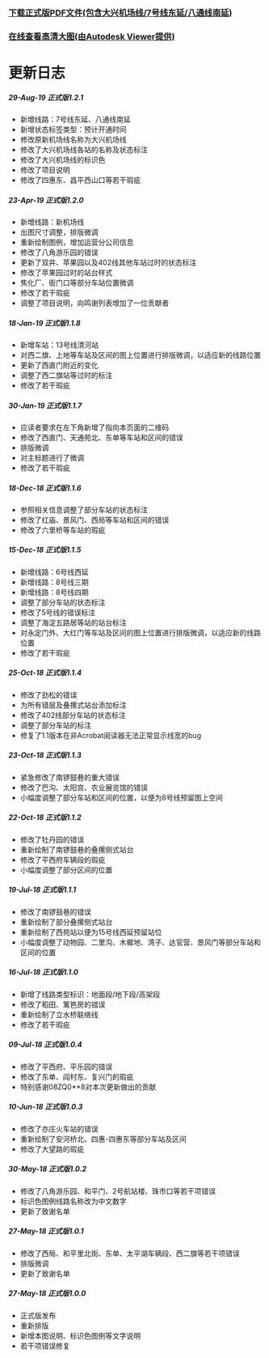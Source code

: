 ### [下载正式版PDF文件(包含大兴机场线/7号线东延/八通线南延)](https://gitee.com/SierraQin/metro/raw/master/%E9%85%8D%E7%BA%BF%E5%9B%BE/MTR1.2.1.pdf)
### [在线查看高清大图(由Autodesk Viewer提供)](https://autode.sk/2ztakIS)

#    
# 更新日志
 ##### 29-Aug-19 正式版1.2.1
- 新增线路：7号线东延、八通线南延
- 新增状态标签类型：预计开通时间
- 修改原新机场线名称为大兴机场线
- 修改了大兴机场线各站的名称及状态标注
- 修改了大兴机场线的标识色
- 修改了项目说明
- 修改了四惠东、昌平西山口等若干瑕疵
 ##### 23-Apr-19 正式版1.2.0
- 新增线路：新机场线
- 出图尺寸调整，排版微调
- 重新绘制图例，增加运营分公司信息
- 修改了八角游乐园的错误
- 更新了双井、苹果园以及402线其他车站过时的状态标注
- 修改了苹果园过时的站台样式
- 焦化厂、衙门口等部分车站位置微调
- 修改了若干瑕疵
- 调整了项目说明，向鸣谢列表增加了一位贡献者
 ##### 18-Jan-19 正式版1.1.8
- 新增车站：13号线清河站
- 对西二旗、上地等车站及区间的图上位置进行排版微调，以适应新的线路位置
- 更新了西直门附近的变化
- 调整了西二旗站等过时的标注
- 修改了若干瑕疵
 ##### 30-Jan-19 正式版1.1.7
- 应读者要求在左下角新增了指向本页面的二维码
- 修改了西直门、天通苑北、东单等车站和区间的错误
- 排版微调
- 对主标题进行了微调
- 修改了若干瑕疵
 ##### 18-Dec-18 正式版1.1.6
- 参照相关信息调整了部分车站的状态标注
- 修改了红庙、景风门、西局等车站和区间的错误
- 修改了六里桥等车站的瑕疵
 ##### 15-Dec-18 正式版1.1.5
- 新增线路：6号线西延
- 新增线路：8号线三期
- 新增线路：8号线四期
- 调整了部分车站的状态标注
- 修改了5号线的错误标注
- 调整了海淀五路居等站的站台标注
- 对永定门外、大红门等车站及区间的图上位置进行排版微调，以适应新的线路位置
- 修改了若干瑕疵
##### 25-Oct-18 正式版1.1.4
- 修改了劲松的错误
- 为所有错层及叠摞式站台添加标注
- 修改了402线部分车站的状态标注
- 调整了部分车站的标注
- 修复了1.1版本在非Acrobat阅读器无法正常显示线宽的bug
##### 23-Oct-18 正式版1.1.3
- 紧急修改了南锣鼓巷的重大错误
- 修改了巴沟、太阳宫、农业展览馆的错误
- 小幅度调整了部分车站和区间的位置，以便为8号线预留图上空间
##### 22-Oct-18 正式版1.1.2
- 修改了牡丹园的错误
- 重新绘制了南锣鼓巷的叠摞侧式站台
- 修改了平西府车辆段的瑕疵
- 小幅度调整了部分区间的位置
##### 19-Jul-18 正式版1.1.1
- 修改了南锣鼓巷的错误
- 重新绘制了部分叠摞侧式站台
- 重新绘制了西苑站以便为15号线西延预留站位
- 小幅度调整了动物园、二里沟、木樨地、湾子、达官营、景风门等部分车站和区间的位置
##### 16-Jul-18 正式版1.1.0
- 新增了线路类型标识：地面段/地下段/高架段
- 修改了稻田、篱笆房的错误
- 重新绘制了立水桥联络线
- 修改了若干瑕疵
##### 09-Jul-18 正式版1.0.4
- 修改了平西府、平乐园的错误
- 修改了东单、阎村东、复兴门的瑕疵
- 特别感谢08ZQ0**8对本次更新做出的贡献
##### 10-Jun-18 正式版1.0.3
- 修改了亦庄火车站的错误
- 重新绘制了安河桥北、四惠-四惠东等部分车站及区间
- 修改了大望路的瑕疵
##### 30-May-18 正式版1.0.2
- 修改了八角游乐园、和平门、2号航站楼、珠市口等若干项错误
- 标识色图例线路名称改为中文数字
- 更新了致谢名单
##### 27-May-18 正式版1.0.1
- 修改了西局、和平里北街、东单、太平湖车辆段、西二旗等若干项错误
- 排版微调
- 更新了致谢名单
##### 27-May-18 正式版1.0.0
- 正式版发布
- 重新排版
- 新增本图说明、标识色图例等文字说明
- 若干项错误修复